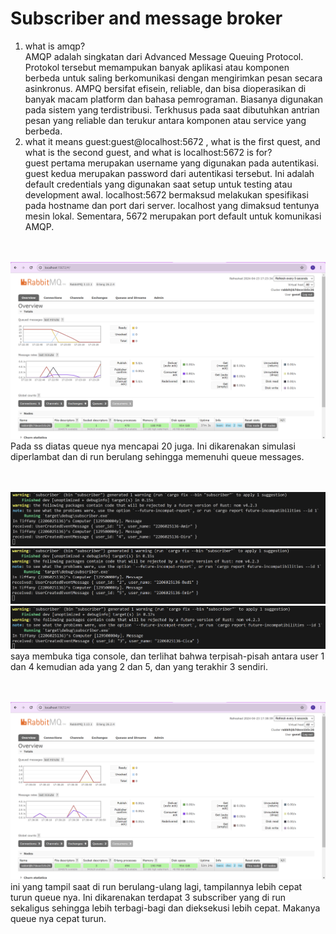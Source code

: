 # Subscriber and message broker
1. what is amqp? <br>
    AMQP adalah singkatan dari Advanced Message Queuing Protocol. Protokol tersebut memampukan banyak aplikasi atau komponen berbeda untuk saling berkomunikasi dengan mengirimkan pesan secara asinkronus. AMPQ bersifat efisein, reliable, dan bisa dioperasikan di banyak macam platform dan bahasa pemrograman. Biasanya digunakan pada sistem yang terdistribusi. Terkhusus pada saat dibutuhkan antrian pesan yang reliable dan terukur antara komponen atau service yang berbeda.
2. what it means guest:guest@localhost:5672 , what is the first quest, and what is the second guest, and what is localhost:5672 is for? <br>
    guest pertama merupakan username yang digunakan pada autentikasi. guest kedua merupakan password dari autentikasi tersebut. Ini adalah default credentials yang digunakan saat setup untuk testing atau development awal. localhost:5672 bermaksud melakukan spesifikasi pada hostname dan port dari server. localhost yang dimaksud tentunya mesin lokal. Sementara, 5672 merupakan port default untuk komunikasi AMQP.

<br><br>
![alt text](image.png)
Pada ss diatas queue nya mencapai 20 juga. Ini dikarenakan simulasi diperlambat dan di run berulang sehingga memenuhi queue messages.

<br><br>
![alt text](image-3.png)
![alt text](image-4.png)
![alt text](image-5.png)
saya membuka tiga console, dan terlihat bahwa terpisah-pisah antara user 1 dan 4 kemudian ada yang 2 dan 5, dan yang terakhir 3 sendiri.

<br><br>
![alt text](image-1.png)
ini yang tampil saat di run berulang-ulang lagi, tampilannya lebih cepat turun queue nya. Ini dikarenakan terdapat 3 subscriber yang di run sekaligus sehingga lebih terbagi-bagi dan dieksekusi lebih cepat. Makanya queue nya cepat turun.